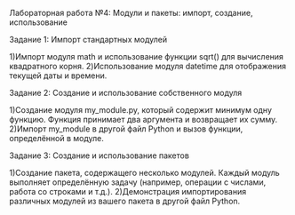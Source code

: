 Лабораторная работа №4:  Модули и пакеты: импорт, создание, использование 

Задание 1:  Импорт стандартных модулей

1)Импорт модуля math и использование функции sqrt() для вычисления квадратного корня.
2)Использование модуля datetime для отображения текущей даты и времени.

Задание 2: Создание и использование собственного модуля

1)Создание модуля my_module.py, который содержит минимум одну функцию. Функция принимает два аргумента и возвращает их сумму.
2)Импорт my_module в другой файл Python и вызов функции, определённой в модуле.

Задание 3: Создание и использование пакетов

1)Создание пакета, содержащего несколько модулей. Каждый модуль выполняет определённую задачу (например, операции с числами, работа со строками и т.д.).
2)Демонстрация импортирования различных модулей из вашего пакета в другой файл Python.
